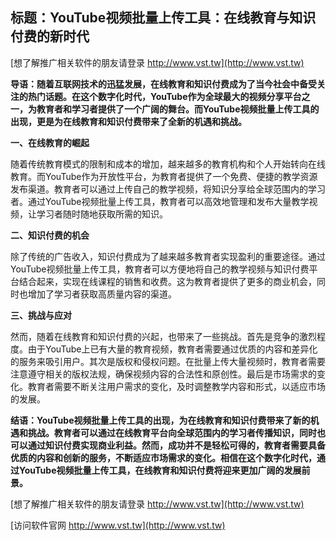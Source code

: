 ## **标题：YouTube视频批量上传工具：在线教育与知识付费的新时代**

[想了解推广相关软件的朋友请登录 http://www.vst.tw](http://www.vst.tw)

**导语：随着互联网技术的迅猛发展，在线教育和知识付费成为了当今社会中备受关注的热门话题。在这个数字化时代，YouTube作为全球最大的视频分享平台之一，为教育者和学习者提供了一个广阔的舞台。而YouTube视频批量上传工具的出现，更是为在线教育和知识付费带来了全新的机遇和挑战。**

**一、在线教育的崛起**

随着传统教育模式的限制和成本的增加，越来越多的教育机构和个人开始转向在线教育。而YouTube作为开放性平台，为教育者提供了一个免费、便捷的教学资源发布渠道。教育者可以通过上传自己的教学视频，将知识分享给全球范围内的学习者。通过YouTube视频批量上传工具，教育者可以高效地管理和发布大量教学视频，让学习者随时随地获取所需的知识。

**二、知识付费的机会**

除了传统的广告收入，知识付费成为了越来越多教育者实现盈利的重要途径。通过YouTube视频批量上传工具，教育者可以方便地将自己的教学视频与知识付费平台结合起来，实现在线课程的销售和收费。这为教育者提供了更多的商业机会，同时也增加了学习者获取高质量内容的渠道。

**三、挑战与应对**

然而，随着在线教育和知识付费的兴起，也带来了一些挑战。首先是竞争的激烈程度。由于YouTube上已有大量的教育视频，教育者需要通过优质的内容和差异化的服务来吸引用户。其次是版权和侵权问题。在批量上传大量视频时，教育者需要注意遵守相关的版权法规，确保视频内容的合法性和原创性。最后是市场需求的变化。教育者需要不断关注用户需求的变化，及时调整教学内容和形式，以适应市场的发展。

**结语：YouTube视频批量上传工具的出现，为在线教育和知识付费带来了新的机遇和挑战。教育者可以通过在线教育平台向全球范围内的学习者传播知识，同时也可以通过知识付费实现商业利益。然而，成功并不是轻松可得的，教育者需要具备优质的内容和创新的服务，不断适应市场需求的变化。相信在这个数字化时代，通过YouTube视频批量上传工具，在线教育和知识付费将迎来更加广阔的发展前景。**

[想了解推广相关软件的朋友请登录 http://www.vst.tw](http://www.vst.tw)


[访问软件官网 http://www.vst.tw](http://www.vst.tw)
